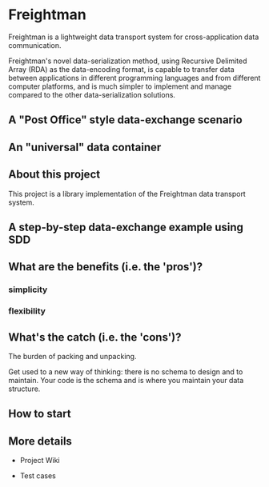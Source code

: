# Freightman

Freightman is a lightweight data transport system for cross-application data communication.

Freightman's novel data-serialization method, using Recursive Delimited Array (RDA) as the data-encoding format, is capable to transfer data between applications in different programming languages and from different computer platforms, and is much simpler to implement and manage compared to the other data-serialization solutions.

## A "Post Office" style data-exchange scenario


## An "universal" data container 

## About this project

This project is a library implementation of the Freightman data transport system.


## A step-by-step data-exchange example using SDD

## What are the benefits (i.e. the 'pros')?

### simplicity

### flexibility

## What's the catch (i.e. the 'cons')?

The burden of packing and unpacking. 

Get used to a new way of thinking: there is no schema to design and to maintain. Your code is the schema and is where you maintain your data structure. 

## How to start

## More details

* Project Wiki

* Test cases
